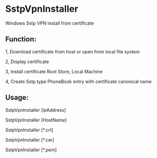 # SstpVpnInstaller
Windows Sstp VPN install from certificate

## Function:

1, Download certificate from host or open from local file system

2, Display certificate

3, Install certificate Root Store, Local Machine

4, Create Sstp type PhoneBook entry with certificate canonical name

## Usage:

SstpVpnInstaller [IpAddress]

SstpVpnInstaller [HostName]

SstpVpnInstaller [*.crt]

SstpVpnInstaller [*.cer]

SstpVpnInstaller [*.pem]
